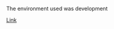 The environment used was development

[Link](https://docs.google.com/spreadsheets/d/13tCL8LPweqStuV3uYl3wxFPf6kayp7divBxmGaw_yxw/edit?usp=sharing)